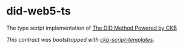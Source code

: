 # did-web5-ts

The type script implementation of [The DID Method Powered by CKB](https://awesome-web5.notion.site/The-DID-Method-Powered-by-CKB-RFC-Pre-2-2038f0d3781e80258f7dee822a183e0c?pvs=74)


*This contract was bootstrapped with [ckb-script-templates].*

[ckb-script-templates]: https://github.com/cryptape/ckb-script-templates
